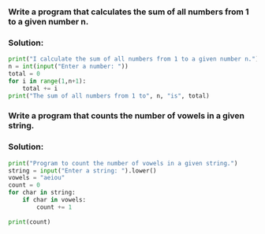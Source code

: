 
### Write a program that calculates the sum of all numbers from 1 to a given number n.
### Solution:
```python
print("I calculate the sum of all numbers from 1 to a given number n.")
n = int(input("Enter a number: "))
total = 0
for i in range(1,n+1):
    total += i
print("The sum of all numbers from 1 to", n, "is", total)
```
### Write a program that counts the number of vowels in a given string.
### Solution:
```python
print("Program to count the number of vowels in a given string.")
string = input("Enter a string: ").lower()
vowels = "aeiou"
count = 0
for char in string:
    if char in vowels:
        count += 1
    
print(count)    
```
